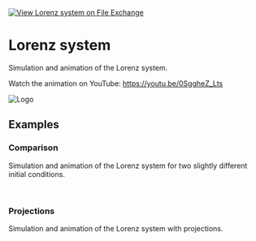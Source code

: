 [![View Lorenz system on File Exchange](https://www.mathworks.com/matlabcentral/images/matlab-file-exchange.svg)](https://www.mathworks.com/matlabcentral/fileexchange/93230-lorenz-system)
# Lorenz system
Simulation and animation of the Lorenz system.


Watch the animation on YouTube: https://youtu.be/0SggheZ_Lts

![Logo](https://www.mathworks.com/matlabcentral/mlc-downloads/downloads/b3ec3795-13e2-47d7-b3b1-d07ce332a444/aa53df41-2cb4-4428-a124-733a60d20f35/images/1640784691.png)

## Examples

### Comparison

Simulation and animation of the Lorenz system for two slightly different initial conditions.

<!--Watch the animation on YouTube: https://youtu.be/M71m3HquOkg-->

&nbsp;

### Projections

Simulation and animation of the Lorenz system with projections.

<!--Watch the animation on YouTube: https://youtu.be/_4cALsBVDww-->
